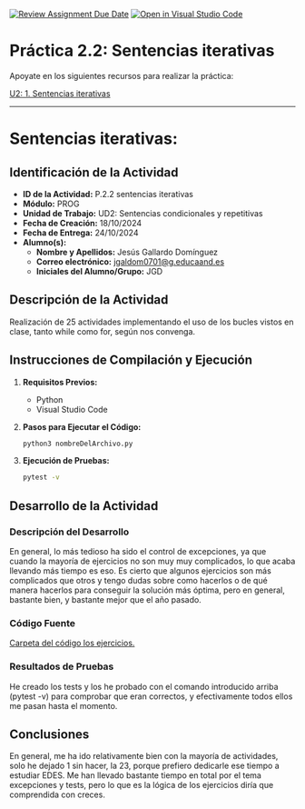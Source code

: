[![Review Assignment Due Date](https://classroom.github.com/assets/deadline-readme-button-22041afd0340ce965d47ae6ef1cefeee28c7c493a6346c4f15d667ab976d596c.svg)](https://classroom.github.com/a/qQgBV5uk)
[![Open in Visual Studio Code](https://classroom.github.com/assets/open-in-vscode-2e0aaae1b6195c2367325f4f02e2d04e9abb55f0b24a779b69b11b9e10269abc.svg)](https://classroom.github.com/online_ide?assignment_repo_id=16621274&assignment_repo_type=AssignmentRepo)
# Práctica 2.2: Sentencias iterativas

Apoyate en los siguientes recursos para realizar la práctica:

[U2: 1. Sentencias iterativas](https://revilofe.github.io/section1/u02/practica/PROG-U2.-Practica002/)

---

# Sentencias iterativas:

## Identificación de la Actividad
- **ID de la Actividad:** P.2.2 sentencias iterativas
- **Módulo:** PROG
- **Unidad de Trabajo:** UD2: Sentencias condicionales y repetitivas
- **Fecha de Creación:** 18/10/2024
- **Fecha de Entrega:** 24/10/2024
- **Alumno(s):** 
  - **Nombre y Apellidos:** Jesús Gallardo Domínguez 
  - **Correo electrónico:** jgaldom0701@g.educaand.es
  - **Iniciales del Alumno/Grupo:** JGD

## Descripción de la Actividad
Realización de 25 actividades implementando el uso de los bucles vistos en clase, tanto while como for, según nos convenga.

## Instrucciones de Compilación y Ejecución
1. **Requisitos Previos:**
   - Python
   - Visual Studio Code

2. **Pasos para Ejecutar el Código:**
   ```bash
   python3 nombreDelArchivo.py
   ```

3. **Ejecución de Pruebas:**
   ```bash
   pytest -v
   ```

## Desarrollo de la Actividad
### Descripción del Desarrollo
En general, lo más tedioso ha sido el control de excepciones, ya que cuando la mayoría de ejercicios no son muy muy complicados, lo que acaba llevando más tiempo es eso. Es cierto que algunos ejercicios son más complicados que otros y tengo dudas sobre como hacerlos o de qué manera hacerlos para conseguir la solución más óptima, pero en general, bastante bien, y bastante mejor que el año pasado.

### Código Fuente
[Carpeta del código los ejercicios.](./src)

### Resultados de Pruebas
He creado los tests y los he probado con el comando introducido arriba (pytest -v) para comprobar que eran correctos, y efectivamente todos ellos me pasan hasta el momento.

## Conclusiones
En general, me ha ido relativamente bien con la mayoría de actividades, solo he dejado 1 sin hacer, la 23, porque prefiero dedicarle ese tiempo a estudiar EDES. Me han llevado bastante tiempo en total por el tema excepciones y tests, pero lo que es la lógica de los ejercicios diría que comprendida con creces.